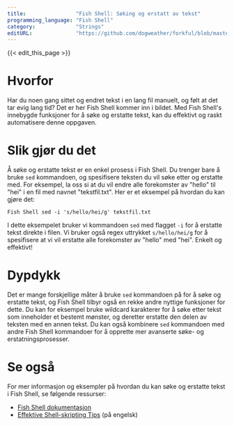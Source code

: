 ```yaml
---
title:                "Fish Shell: Søking og erstatt av tekst"
programming_language: "Fish Shell"
category:             "Strings"
editURL:              "https://github.com/dogweather/forkful/blob/master/content/no/fish-shell/searching-and-replacing-text.md"
---
```


{{< edit_this_page >}}

# Hvorfor

Har du noen gang sittet og endret tekst i en lang fil manuelt, og følt at det tar evig lang tid? Det er her Fish Shell kommer inn i bildet. Med Fish Shell's innebygde funksjoner for å søke og erstatte tekst, kan du effektivt og raskt automatisere denne oppgaven.

# Slik gjør du det

Å søke og erstatte tekst er en enkel prosess i Fish Shell. Du trenger bare å bruke `sed` kommandoen, og spesifisere teksten du vil søke etter og erstatte med. For eksempel, la oss si at du vil endre alle forekomster av "hello" til "hei" i en fil med navnet "tekstfil.txt". Her er et eksempel på hvordan du kan gjøre det:

```
Fish Shell sed -i 's/hello/hei/g' tekstfil.txt
```

I dette eksempelet bruker vi kommandoen `sed` med flagget `-i` for å erstatte tekst direkte i filen. Vi bruker også regex uttrykket `s/hello/hei/g` for å spesifisere at vi vil erstatte alle forekomster av "hello" med "hei". Enkelt og effektivt!

# Dypdykk

Det er mange forskjellige måter å bruke `sed` kommandoen på for å søke og erstatte tekst, og Fish Shell tilbyr også en rekke andre nyttige funksjoner for dette. Du kan for eksempel bruke wildcard karakterer for å søke etter tekst som inneholder et bestemt mønster, og deretter erstatte den delen av teksten med en annen tekst. Du kan også kombinere `sed` kommandoen med andre Fish Shell kommandoer for å opprette mer avanserte søke- og erstatningsprosesser.

# Se også

For mer informasjon og eksempler på hvordan du kan søke og erstatte tekst i Fish Shell, se følgende ressurser:

- [Fish Shell dokumentasjon](https://fishshell.com/docs/current/cmds/sed.html)
- [Effektive Shell-skripting Tips](https://dev.to/d3v3sh5/software-automation-with-fishing-shell-script-automation-series-4763) (på engelsk)